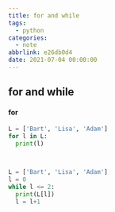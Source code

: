 ```yaml
---
title: for and while
tags:
  - python
categories:
  - note
abbrlink: e26db0d4
date: 2021-07-04 00:00:00
---
```


## for and while

#### for

```python
L = ['Bart', 'Lisa', 'Adam']
for l in L:
  print(l)



L = ['Bart', 'Lisa', 'Adam']
l = 0
while l <= 2:
  print(L[l])
  l = l+1
```
